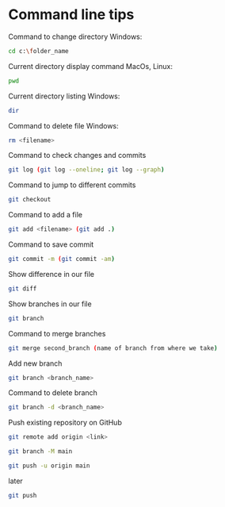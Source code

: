 # Command line tips

Command to change directory
Windows:
```sh
cd c:\folder_name
```

Current directory display command
MacOs, Linux:
```sh
pwd
```

Current directory listing
Windows:
```sh
dir
```

Command to delete file
Windows:
```sh
rm <filename>
```

Command to check changes and commits
```sh
git log (git log --oneline; git log --graph)
```

Command to jump to different commits
```sh
git checkout
```

Command to add a file
```sh
git add <filename> (git add .)
```

Command to save commit 
```sh
git commit -m (git commit -am)
```

Show difference in our file
```sh
git diff
```

Show branches in our file
```sh
git branch
```

Command to merge branches
```sh
git merge second_branch (name of branch from where we take)
```

Add new branch
```sh
git branch <branch_name>
```

Command to delete branch
```sh
git branch -d <branch_name>
```

Push existing repository on GitHub

```sh
git remote add origin <link>
```

```sh
git branch -M main
```

```sh
git push -u origin main
```

later
```sh
git push
```



